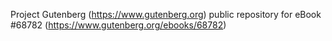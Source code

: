 Project Gutenberg (https://www.gutenberg.org) public repository for
eBook #68782 (https://www.gutenberg.org/ebooks/68782)
